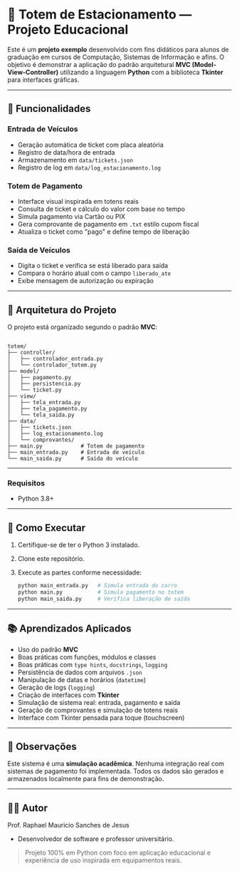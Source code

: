 # 🎫 Totem de Estacionamento — Projeto Educacional

Este é um **projeto exemplo** desenvolvido com fins didáticos para alunos de graduação em cursos de Computação, Sistemas de Informação e afins. O objetivo é demonstrar a aplicação do padrão arquitetural **MVC (Model-View-Controller)** utilizando a linguagem **Python** com a biblioteca **Tkinter** para interfaces gráficas.

---

## 🧭 Funcionalidades

### Entrada de Veículos

- Geração automática de ticket com placa aleatória
- Registro de data/hora de entrada
- Armazenamento em `data/tickets.json`
- Registro de log em `data/log_estacionamento.log`

### Totem de Pagamento

- Interface visual inspirada em totens reais
- Consulta de ticket e cálculo do valor com base no tempo
- Simula pagamento via Cartão ou PIX
- Gera comprovante de pagamento em `.txt` estilo cupom fiscal
- Atualiza o ticket como "pago" e define tempo de liberação

### Saída de Veículos

- Digita o ticket e verifica se está liberado para saída
- Compara o horário atual com o campo `liberado_ate`
- Exibe mensagem de autorização ou expiração

---

## 🧱 Arquitetura do Projeto

O projeto está organizado segundo o padrão **MVC**:

```terminal

totem/
├── controller/
│   ├── controlador_entrada.py
│   └── controlador_totem.py
├── model/
│   ├── pagamento.py
│   ├── persistencia.py
│   └── ticket.py
├── view/
│   ├── tela_entrada.py
│   ├── tela_pagamento.py
│   └── tela_saida.py
├── data/
│   ├── tickets.json
│   ├── log_estacionamento.log
│   └── comprovantes/
├── main.py            # Totem de pagamento
├── main_entrada.py    # Entrada de veículo
└── main_saida.py      # Saída do veículo

````

---

### Requisitos

- Python 3.8+

---

## 🚀 Como Executar

1. Certifique-se de ter o Python 3 instalado.
2. Clone este repositório.
3. Execute as partes conforme necessidade:

    ```bash
    python main_entrada.py   # Simula entrada do carro
    python main.py           # Simula pagamento no totem
    python main_saida.py     # Verifica liberação de saída
    ```

---

## 📚 Aprendizados Aplicados

- Uso do padrão **MVC**
- Boas práticas com funções, módulos e classes
- Boas práticas com `type hints`, `docstrings`, `logging`
- Persistência de dados com arquivos `.json`
- Manipulação de datas e horários (`datetime`)
- Geração de logs (`logging`)
- Criação de interfaces com **Tkinter**
- Simulação de sistema real: entrada, pagamento e saída
- Geração de comprovantes e simulação de totens reais
- Interface com Tkinter pensada para toque (touchscreen)

---

## 📎 Observações

Este sistema é uma **simulação acadêmica**. Nenhuma integração real com sistemas de pagamento foi implementada. Todos os dados são gerados e armazenados localmente para fins de demonstração.

---

## 👨‍🏫 Autor

Prof. Raphael Mauricio Sanches de Jesus

- Desenvolvedor de software e professor universitário.

> Projeto 100% em Python com foco em aplicação educacional e experiência de uso inspirada em equipamentos reais.
